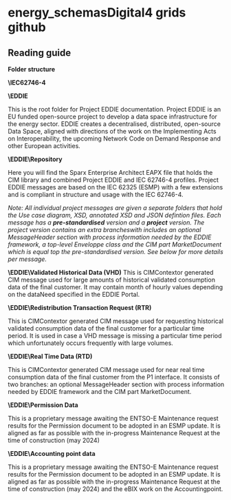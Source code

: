 # energy_schemasDigital4 grids github 


## Reading guide

**Folder structure**

**\IEC62746-4**

**\EDDIE**

This is the root folder for Project EDDIE documentation. Project EDDIE is an EU funded open-source project to develop a data space infrastructure for the energy sector. EDDIE creates a decentralised, distributed, open-source Data Space, aligned with directions of the work on the Implementing Acts on Interoperability, the upcoming Network Code on Demand Response and other European activities. 

**\EDDIE\Repository**

Here you will find the Sparx Enterprise Architect EAPX file that holds the CIM library and combined  Project EDDIE and IEC 62746-4 profiles. Project EDDIE messages are based on the IEC 62325 (ESMP) with a few extensions and is compliant in structure and usage with the IEC 62746-4.


*Note: All individual project messages are given a separate folders that hold the Use case diagram, XSD, annotated XSD and JSON defintion files. Each message has a **pre-standardised** version and a **project** version. The project version contains an extra brancheswith includes an optional MessageHeader section with process information needed by the EDDIE framework, a top-level Enveloppe class and the CIM part MarketDocument which is equal top the pre-standardised version. See below for more details per message.*

**\EDDIE\Validated Historical Data (VHD)**
This is CIMContextor generated CIM message used for large amounts of historical validated consumption data of the final customer. It may contain month of hourly values depending on the dataNeed specified in the EDDIE Portal. 

**\EDDIE\Redistribution Transaction Request (RTR)**

This is CIMContextor generated CIM message used for requesting historical validated consumption data of the final customer for a particular time period. It is used in case a VHD message is missing a particular time period which unfortunately occurs frequently with large volumes. 

**\EDDIE\Real Time Data (RTD)**

This is CIMContextor generated CIM message used for near real time consumption data of the final customer from the P1 interface. It consists of two branches: an optional MessageHeader section with process information needed by EDDIE framework and the CIM part MarketDocument. 

**\EDDIE\Permission Data**

This is a proprietary message awaiting the ENTSO-E Maintenance request results for the Permission document to be adopted in an ESMP update. It is aligned as far as possible with the in-progress Maintenance Request at the time of construction (may 2024)


**\EDDIE\Accounting point data**

This is a proprietary message awaiting the ENTSO-E Maintenance request results for the Permission document to be adopted in an ESMP update. It is aligned as far as possible with the in-progress Maintenance Request at the time of construction (may 2024) and the eBIX work on the Accountingpoint.






